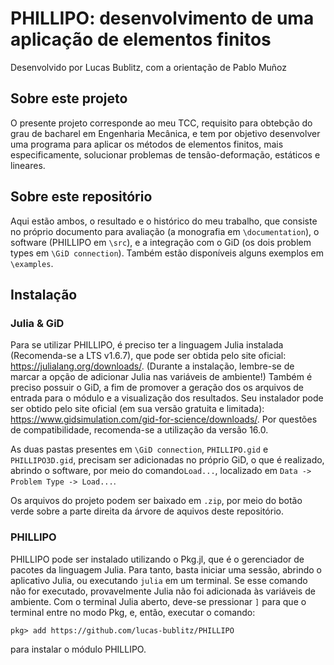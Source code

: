 # PHILLIPO: desenvolvimento de uma aplicação de elementos finitos

Desenvolvido por Lucas Bublitz, com a orientação de Pablo Muñoz

## Sobre este projeto

O presente projeto corresponde ao meu TCC, requisito para obtebção do grau de bacharel em Engenharia Mecânica, e tem por objetivo desenvolver uma programa para aplicar os métodos de elementos finitos, mais especificamente, solucionar problemas de tensão-deformação, estáticos e lineares.

## Sobre este repositório

Aqui estão ambos, o resultado e o histórico do meu trabalho, que consiste no próprio documento para avaliação (a monografia em `\documentation`), o software (PHILLIPO em `\src`), e a integração com o GiD (os dois problem types em `\GiD connection`). Também estão disponíveis alguns exemplos em `\examples`.

## Instalação

### Julia & GiD

Para se utilizar PHILLIPO, é preciso ter a linguagem Julia instalada (Recomenda-se a LTS v1.6.7), que pode ser obtida pelo site oficial: https://julialang.org/downloads/. (Durante a instalação, lembre-se de marcar a opção de adicionar Julia nas variáveis de ambiente!) Também é preciso possuir o GiD, a fim de promover a geração dos os arquivos de entrada para o módulo e a visualização dos resultados. Seu instalador pode ser obtido pelo site oficial (em sua versão gratuita e limitada): https://www.gidsimulation.com/gid-for-science/downloads/. Por questões de compatibilidade, recomenda-se a utilização da versão 16.0.

As duas pastas presentes em `\GiD connection`, `PHILLIPO.gid` e `PHILLIPO3D.gid`, precisam ser adicionadas no próprio GiD, o que é realizado, abrindo o software, por meio do comando`Load...`, localizado em `Data -> Problem Type -> Load...`.

Os arquivos do projeto podem ser baixado em `.zip`, por meio do botão verde sobre a parte direita da árvore de aquivos deste repositório. 

### PHILLIPO

PHILLIPO pode ser instalado utilizando o Pkg.jl, que é o gerenciador de pacotes da linguagem Julia. Para tanto, basta iniciar uma sessão, abrindo o aplicativo Julia, ou executando `julia` em um terminal. Se esse comando não for executado, provavelmente Julia não foi adicionada às variáveis de ambiente. Com o terminal Julia aberto, deve-se pressionar `]` para que o terminal entre no modo Pkg, e, então, executar o comando:
```
pkg> add https://github.com/lucas-bublitz/PHILLIPO
```
para instalar o módulo PHILLIPO.
